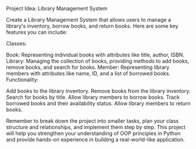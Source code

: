Project Idea: Library Management System

Create a Library Management System that allows users to manage a library's inventory, borrow books, and return books. Here are some key features you can include:

Classes:

Book: Representing individual books with attributes like title, author, ISBN.
Library: Managing the collection of books, providing methods to add books, remove books, and search for books.
Member: Representing library members with attributes like name, ID, and a list of borrowed books.
Functionality:

Add books to the library inventory.
Remove books from the library inventory.
Search for books by title.
Allow library members to borrow books.
Track borrowed books and their availability status.
Allow library members to return books.


Remember to break down the project into smaller tasks, plan your class structure and relationships, and implement them step by step. This project will help you strengthen your understanding of OOP principles in Python and provide hands-on experience in building a real-world-like application.